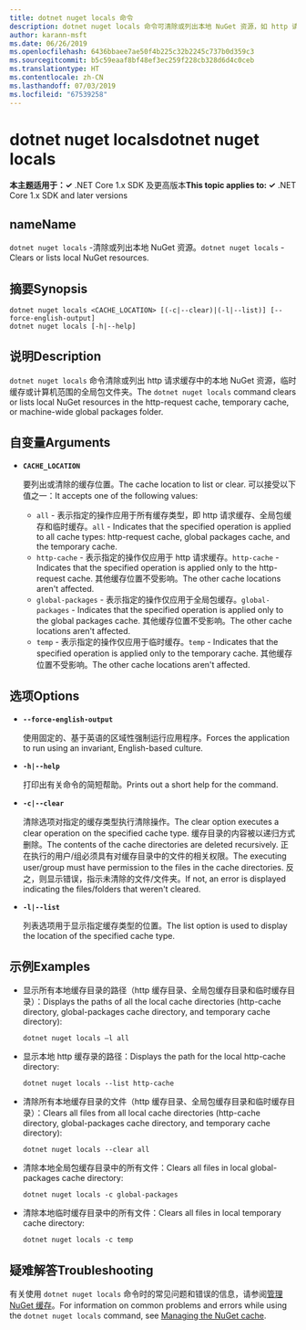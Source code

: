 ```yaml
---
title: dotnet nuget locals 命令
description: dotnet nuget locals 命令可清除或列出本地 NuGet 资源，如 http 请求缓存、临时缓存或整个计算机范围内的全局包文件夹。
author: karann-msft
ms.date: 06/26/2019
ms.openlocfilehash: 6436bbaee7ae50f4b225c32b2245c737b0d359c3
ms.sourcegitcommit: b5c59eaaf8bf48ef3ec259f228cb328d6d4c0ceb
ms.translationtype: HT
ms.contentlocale: zh-CN
ms.lasthandoff: 07/03/2019
ms.locfileid: "67539258"
---
```

# <a name="dotnet-nuget-locals"></a><span data-ttu-id="bff97-103">dotnet nuget locals</span><span class="sxs-lookup"><span data-stu-id="bff97-103">dotnet nuget locals</span></span>

<span data-ttu-id="bff97-104">**本主题适用于：✓** .NET Core 1.x SDK 及更高版本</span><span class="sxs-lookup"><span data-stu-id="bff97-104">**This topic applies to: ✓** .NET Core 1.x SDK and later versions</span></span>

<!-- todo: uncomment when all CLI commands are reviewed
[!INCLUDE [topic-appliesto-net-core-all](../../../includes/topic-appliesto-net-core-all.md)]
-->

## <a name="name"></a><span data-ttu-id="bff97-105">name</span><span class="sxs-lookup"><span data-stu-id="bff97-105">Name</span></span>

<span data-ttu-id="bff97-106">`dotnet nuget locals` -清除或列出本地 NuGet 资源。</span><span class="sxs-lookup"><span data-stu-id="bff97-106">`dotnet nuget locals` - Clears or lists local NuGet resources.</span></span>

## <a name="synopsis"></a><span data-ttu-id="bff97-107">摘要</span><span class="sxs-lookup"><span data-stu-id="bff97-107">Synopsis</span></span>

```
dotnet nuget locals <CACHE_LOCATION> [(-c|--clear)|(-l|--list)] [--force-english-output]
dotnet nuget locals [-h|--help]
```

## <a name="description"></a><span data-ttu-id="bff97-108">说明</span><span class="sxs-lookup"><span data-stu-id="bff97-108">Description</span></span>

<span data-ttu-id="bff97-109">`dotnet nuget locals` 命令清除或列出 http 请求缓存中的本地 NuGet 资源，临时缓存或计算机范围的全局包文件夹。</span><span class="sxs-lookup"><span data-stu-id="bff97-109">The `dotnet nuget locals` command clears or lists local NuGet resources in the http-request cache, temporary cache, or machine-wide global packages folder.</span></span>

## <a name="arguments"></a><span data-ttu-id="bff97-110">自变量</span><span class="sxs-lookup"><span data-stu-id="bff97-110">Arguments</span></span>

* **`CACHE_LOCATION`**

  <span data-ttu-id="bff97-111">要列出或清除的缓存位置。</span><span class="sxs-lookup"><span data-stu-id="bff97-111">The cache location to list or clear.</span></span> <span data-ttu-id="bff97-112">可以接受以下值之一：</span><span class="sxs-lookup"><span data-stu-id="bff97-112">It accepts one of the following values:</span></span>

  * <span data-ttu-id="bff97-113">`all` - 表示指定的操作应用于所有缓存类型，即 http 请求缓存、全局包缓存和临时缓存。</span><span class="sxs-lookup"><span data-stu-id="bff97-113">`all` - Indicates that the specified operation is applied to all cache types: http-request cache, global packages cache, and the temporary cache.</span></span>
  * <span data-ttu-id="bff97-114">`http-cache` - 表示指定的操作仅应用于 http 请求缓存。</span><span class="sxs-lookup"><span data-stu-id="bff97-114">`http-cache` - Indicates that the specified operation is applied only to the http-request cache.</span></span> <span data-ttu-id="bff97-115">其他缓存位置不受影响。</span><span class="sxs-lookup"><span data-stu-id="bff97-115">The other cache locations aren't affected.</span></span>
  * <span data-ttu-id="bff97-116">`global-packages` - 表示指定的操作仅应用于全局包缓存。</span><span class="sxs-lookup"><span data-stu-id="bff97-116">`global-packages` - Indicates that the specified operation is applied only to the global packages cache.</span></span> <span data-ttu-id="bff97-117">其他缓存位置不受影响。</span><span class="sxs-lookup"><span data-stu-id="bff97-117">The other cache locations aren't affected.</span></span>
  * <span data-ttu-id="bff97-118">`temp` - 表示指定的操作仅应用于临时缓存。</span><span class="sxs-lookup"><span data-stu-id="bff97-118">`temp` - Indicates that the specified operation is applied only to the temporary cache.</span></span> <span data-ttu-id="bff97-119">其他缓存位置不受影响。</span><span class="sxs-lookup"><span data-stu-id="bff97-119">The other cache locations aren't affected.</span></span>

## <a name="options"></a><span data-ttu-id="bff97-120">选项</span><span class="sxs-lookup"><span data-stu-id="bff97-120">Options</span></span>

* **`--force-english-output`**

  <span data-ttu-id="bff97-121">使用固定的、基于英语的区域性强制运行应用程序。</span><span class="sxs-lookup"><span data-stu-id="bff97-121">Forces the application to run using an invariant, English-based culture.</span></span>

* **`-h|--help`**

  <span data-ttu-id="bff97-122">打印出有关命令的简短帮助。</span><span class="sxs-lookup"><span data-stu-id="bff97-122">Prints out a short help for the command.</span></span>

* **`-c|--clear`**

  <span data-ttu-id="bff97-123">清除选项对指定的缓存类型执行清除操作。</span><span class="sxs-lookup"><span data-stu-id="bff97-123">The clear option executes a clear operation on the specified cache type.</span></span> <span data-ttu-id="bff97-124">缓存目录的内容被以递归方式删除。</span><span class="sxs-lookup"><span data-stu-id="bff97-124">The contents of the cache directories are deleted recursively.</span></span> <span data-ttu-id="bff97-125">正在执行的用户/组必须具有对缓存目录中的文件的相关权限。</span><span class="sxs-lookup"><span data-stu-id="bff97-125">The executing user/group must have permission to the files in the cache directories.</span></span> <span data-ttu-id="bff97-126">反之，则显示错误，指示未清除的文件/文件夹。</span><span class="sxs-lookup"><span data-stu-id="bff97-126">If not, an error is displayed indicating the files/folders that weren't cleared.</span></span>

* **`-l|--list`**

  <span data-ttu-id="bff97-127">列表选项用于显示指定缓存类型的位置。</span><span class="sxs-lookup"><span data-stu-id="bff97-127">The list option is used to display the location of the specified cache type.</span></span>

## <a name="examples"></a><span data-ttu-id="bff97-128">示例</span><span class="sxs-lookup"><span data-stu-id="bff97-128">Examples</span></span>

* <span data-ttu-id="bff97-129">显示所有本地缓存目录的路径（http 缓存目录、全局包缓存目录和临时缓存目录）：</span><span class="sxs-lookup"><span data-stu-id="bff97-129">Displays the paths of all the local cache directories (http-cache directory, global-packages cache directory, and temporary cache directory):</span></span>

  ```console
  dotnet nuget locals –l all
  ```

* <span data-ttu-id="bff97-130">显示本地 http 缓存录的路径：</span><span class="sxs-lookup"><span data-stu-id="bff97-130">Displays the path for the local http-cache directory:</span></span>

  ```console
  dotnet nuget locals --list http-cache
  ```

* <span data-ttu-id="bff97-131">清除所有本地缓存目录的文件（http 缓存目录、全局包缓存目录和临时缓存目录）：</span><span class="sxs-lookup"><span data-stu-id="bff97-131">Clears all files from all local cache directories (http-cache directory, global-packages cache directory, and temporary cache directory):</span></span>

  ```console
  dotnet nuget locals --clear all
  ```

* <span data-ttu-id="bff97-132">清除本地全局包缓存目录中的所有文件：</span><span class="sxs-lookup"><span data-stu-id="bff97-132">Clears all files in local global-packages cache directory:</span></span>

  ```console
  dotnet nuget locals -c global-packages
  ```

* <span data-ttu-id="bff97-133">清除本地临时缓存目录中的所有文件：</span><span class="sxs-lookup"><span data-stu-id="bff97-133">Clears all files in local temporary cache directory:</span></span>

  ```console
  dotnet nuget locals -c temp
  ```

## <a name="troubleshooting"></a><span data-ttu-id="bff97-134">疑难解答</span><span class="sxs-lookup"><span data-stu-id="bff97-134">Troubleshooting</span></span>

<span data-ttu-id="bff97-135">有关使用 `dotnet nuget locals` 命令时的常见问题和错误的信息，请参阅[管理 NuGet 缓存](/nuget/consume-packages/managing-the-nuget-cache)。</span><span class="sxs-lookup"><span data-stu-id="bff97-135">For information on common problems and errors while using the `dotnet nuget locals` command, see [Managing the NuGet cache](/nuget/consume-packages/managing-the-nuget-cache).</span></span>
